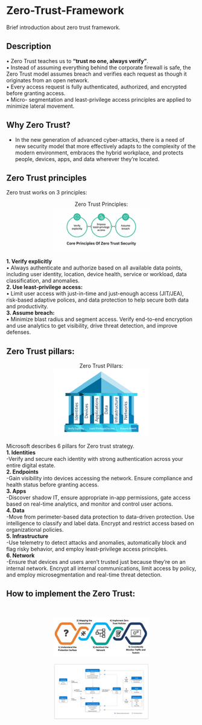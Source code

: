# Zero-Trust-Framework
Brief introduction about zero trust framework.

<h2>Description</h2>
• Zero Trust teaches us to <b>“trust no one, always verify”</b>. <br/>
• Instead of assuming everything behind the corporate firewall is safe, the Zero Trust model assumes breach and verifies each request as    though it originates from an open network.
<br/>• Every access request is fully authenticated, authorized, and encrypted before granting access.<br/> • Micro- segmentation and least-privilege access principles are applied to minimize lateral movement.

<br />


<h2>Why Zero Trust? </h2>

- In the new generation of advanced cyber-attacks,  there is a need of new security model that more effectively adapts to the complexity of the modern environment, embraces the hybrid workplace, and protects people, devices, apps, and data wherever they’re located.

<h2>Zero Trust principles</h2>
Zero trust works on 3 principles: <br />

<p align="center">
Zero Trust Principles: <br/>
<img src="4.png" height="50%" width="50%" />
<br />

<b>1.	Verify explicitly</b>   <br />
•	Always authenticate and authorize based on all available data points, including user identity, location, device health, service or workload, data classification, and anomalies.<br />
<b>2.	Use least-privilege access: </b>   <br />
•	Limit user access with just-in-time and just-enough access (JIT/JEA), risk-based adaptive polices, and data protection to help secure both data and productivity. <br />
<b>3.	Assume breach:</b>     <br />
•	Minimize blast radius and segment access. Verify end-to-end encryption and use analytics to get visibility, drive threat detection, and improve defenses.<br />

<h2> Zero Trust pillars: </h2>

<p align="center">
Zero Trust Pillars: <br/>
<img src="3.png" height="50%" width="50%" />
<br />

Microsoft describes 6 pillars for Zero trust strategy.    <br />
<b>1. Identities</b>   <br />
-Verify and secure each identity with strong authentication across your entire digital estate.  <br />
<b>2. Endpoints</b>      <br />
-Gain visibility into devices accessing the network. Ensure compliance and health status before granting access.   <br />
<b>3. Apps</b>   <br />
-Discover shadow IT, ensure appropriate in-app permissions, gate access based on real-time analytics, and monitor and control user actions.   <br />
<b>4. Data</b>   <br />
-Move from perimeter-based data protection to data-driven protection. Use intelligence to classify and label data. Encrypt and restrict access based on organizational policies.  <br />
<b>5. Infrastructure</b>   <br />
-Use telemetry to detect attacks and anomalies, automatically block and flag risky behavior, and employ least-privilege access principles.    <br />
<b>6. Network</b>    <br />
-Ensure that devices and users aren’t trusted just because they’re on an internal network. Encrypt all internal communications, limit access by policy, and employ microsegmentation and real-time threat detection.


<h2>How to implement the Zero Trust:</h2>
<br/>
<p align="center">
<img src="11.png" height="50%" width="50%"/>
<br />
<br />
<img src="2.png" height="65%" width="50%"/>
<br />
<br />





</p>

<!--
 ```diff
- text in red
+ text in green
! text in orange
# text in gray
@@ text in purple (and bold)@@
```
--!>
